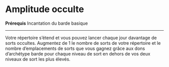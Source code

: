 # Amplitude occulte

<p><strong>Prérequis</strong> Incantation du barde basique</p>
<hr>
<p>Votre répertoire s’étend et vous pouvez lancer chaque jour davantage de sorts occultes. Augmentez de 1 le nombre de sorts de votre répertoire et le nombre d’emplacements de sorts que vous gagnez grâce aux dons d’archétype barde pour chaque niveau de sort en dehors de vos deux niveaux de sort les plus élevés.</p>